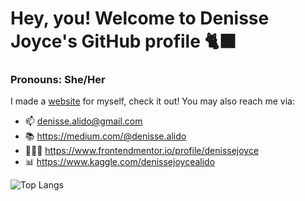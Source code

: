 # Hey, you! Welcome to Denisse Joyce's GitHub profile 🐈‍⬛
### Pronouns: She/Her

I made a [website](https://www.itsmedenisse.com) for myself, check it out! You may also reach me via:

- 📫 denisse.alido@gmail.com
- 📚 https://medium.com/@denisse.alido
- 👩🏽‍💻 https://www.frontendmentor.io/profile/denissejoyce
- 📊 https://www.kaggle.com/denissejoycealido

![Top Langs](https://github-readme-stats.vercel.app/api/top-langs/?username=denissejoyce&hide_progress=true&theme=radical)
